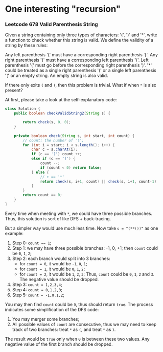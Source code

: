 # One interesting "recursion"

### Leetcode 678 Valid Parenthesis String

Given a string containing only three types of characters: '(', ')' and '*', write a function to check whether this string is valid. We define the validity of a string by these rules:

Any left parenthesis '(' must have a corresponding right parenthesis ')'.
Any right parenthesis ')' must have a corresponding left parenthesis '('.
Left parenthesis '(' must go before the corresponding right parenthesis ')'.
'*' could be treated as a single right parenthesis ')' or a single left parenthesis '(' or an empty string.
An empty string is also valid.

If there only exits `(` and `)`, then this problem is trivial. What if when `*` is also present?

At first, please take a look at the self-explanatory code:


```java
class Solution {
    public boolean checkValidString2(String s) {

        return check(s, 0, 0);
    }
    
    private boolean check(String s, int start, int count) {
        // count: the number of '(';
        for (int i = start; i < s.length(); i++) {
            char c = s.charAt(i);
            if (c == '(') count ++;
            else if (c == ')') {
                count --;
                if (count < 0) return false;
            } else {
                // c == '*'
                return check(s, i+1, count) || check(s, i+1, count-1) || check(s, i+1, count+1);
            }
        }
        return count == 0;
    }
}
```

Every time when meeting with `*`, we could have three possible branches. Thus, this solution is sort of like DFS + back-tracing. 

But a simpler way would use much less time. Now take `s = "(**())"` as one example:

1. Step 0: `count == 1`;
2. Step 1: we may have three possible branches: -1, 0, +1; then `count` could be `0`, `1`, `2`;
3. Step 2: each branch would split into 3 branches:
    - for `count = 0`, it would be `-1`, `0`, `1`;
    - for `count = 1`, it would be `0`, `1`, `2`;
    - for `count = 2`, it would be `1`, `2`, `3`;
    Thus, `count` could be `0`, `1`, `2` and `3`. The negative value should be dropped.
4. Step 3: `count = 1,2,3,4`;
5. Step 4: `count = 0,1,2,3`;
6. Step 5: `count = -1,0,1,2`;

You may then find `count` could be `0`, thus should return `true`. The process indicates some simplification of the DFS code:

1. You may merger some branches;
2. All possible values of `count` are consecutive, thus we may need to keep track of two branches: treat `*` as `(`, and treat `*` as `)`.

The result would be `true` only when `0` is between these two values. Any negative value of the first branch should be dropped.